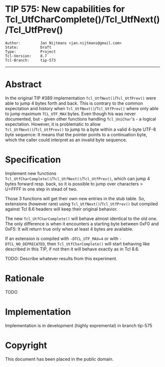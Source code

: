 # TIP 575: New capabilities for Tcl\_UtfCharComplete()/Tcl\_UtfNext()/Tcl\_UtfPrev()
	Author:         Jan Nijtmans <jan.nijtmans@gmail.com>
	State:          Draft
	Type:           Project
	Tcl-Version:    8.7
	Tcl-Branch:     tip-573
-----
# Abstract

In the original TIP #389 implementation `Tcl_UtfNext()`/`Tcl_UtfPrev()` were able to jump 4 bytes forth and back. This
is contrary to the common expectation and history when `Tcl_UtfNext()`/`Tcl_UtfPrev()` where only able to jump
maximum `TCL_UTF_MAX` bytes. Even though his was never documented, but - given other functions handling `Tcl_UniChar`'s -
a logical expectation. However, it is problematic to allow `Tcl_UtfNext()`/`Tcl_UtfPrev()` to jump to a byte
within a valid 4-byte UTF-8 byte sequence: It means that the pointer points to a continuation byte, which
the caller could interpret as an invalid byte sequence.

# Specification

Implement new functions `Tcl_UtfCharComplete()`/`Tcl_UtfNext()`/`Tcl_UtfPrev()`, which can jump 4 bytes forward resp. back,
so it is possible to jump over characters > U+FFFF in one step in stead of two.

Those 3 functions will get their own new entries in the stub table. So, extensions (however rare) using
`Tcl_UtfNext()`/`Tcl_UtfPrev()` but compiled against Tcl 8.6 headers will keep their original behavior.

The new `Tcl_UtfCharComplete()` will behave almost identical to the old one. The only difference is when it encounters
a starting byte between 0xF0 and 0xF5: It will return true only when at least 4 bytes are available.

If an extension is compiled with `-DTCL_UTF_MAX=4` or with `-DTCL_NO_DEPRECATED`, then `Tcl_UtfCharComplete()` will
start behaving like described in this TIP, if not then it will behave exactly as in Tcl 8.6.


TODO:   Describe whatever results from this experiment.

# Rationale

TODO

# Implementation

Implementation is in development (highly expremental) in branch tip-575


# Copyright

This document has been placed in the public domain.
